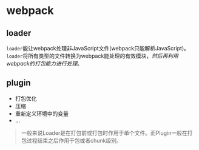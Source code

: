 # webpack

## loader
`loader`能让webpack处理非JavaScript文件(webpack只能解析JavaScript)。`loader`将所有类型的文件转换为webpack能处理的有效模块，*然后再利用webpack的打包能力进行处理*。
## plugin
+ 打包优化
+ 压缩
+ 重新定义环境中的变量
+ ...

> 一般来说Loader是在打包前或打包时作用于单个文件。而Plugin一般在打包过程结束之后作用于包或者chunk级别。
